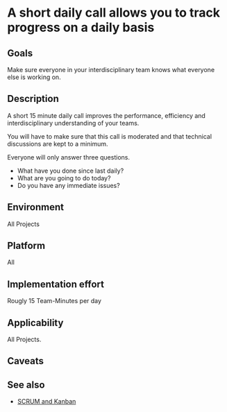 # A short daily call allows you to track progress on a daily basis

## Goals

Make sure everyone in your interdisciplinary team knows what everyone else is working on.

## Description

A short 15 minute daily call improves the performance, efficiency and interdisciplinary understanding of your teams.

You will have to make sure that this call is moderated and that technical discussions are kept to a minimum.

Everyone will only answer three questions.

- What have you done since last daily?
- What are you going to do today?
- Do you have any immediate issues?


## Environment

All Projects

## Platform

All

## Implementation effort

Rougly 15 Team-Minutes per day

## Applicability

All Projects.

## Caveats

## See also

- [SCRUM and Kanban](https://toolbox.basyskom.com/22)
